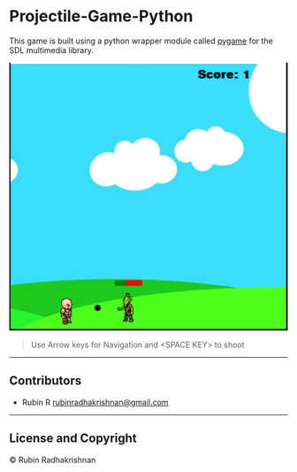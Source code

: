 # Projectile-Game-Python

This game is built using a python wrapper module called 
[pygame](https://pypi.org/project/pygame/) for the SDL multimedia library. 

![image](image.PNG)

>Use Arrow keys for Navigation and \<SPACE KEY> to shoot

---

## Contributors

- Rubin R <rubinradhakrishnan@gmail.com>

---

## License and Copyright

© Rubin Radhakrishnan


